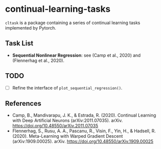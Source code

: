 # continual-learning-tasks

`cltask` is a package containing a series of continual learning tasks implemented by Pytorch.

## Task List

* **Sequential Nonlinear Regression**: see (Camp et al., 2020) and (Flennerhag et al., 2020).

## TODO

* [ ] Refine the interface of `plot_sequential_regression()`.

## References

* Camp, B., Mandivarapu, J. K., & Estrada, R. (2020). Continual Learning with Deep Artificial Neurons (arXiv:2011.07035). arXiv. https://doi.org/10.48550/arXiv.2011.07035
* Flennerhag, S., Rusu, A. A., Pascanu, R., Visin, F., Yin, H., & Hadsell, R. (2020). Meta-Learning with Warped Gradient Descent (arXiv:1909.00025). arXiv. https://doi.org/10.48550/arXiv.1909.00025
